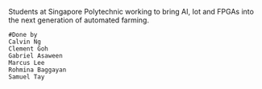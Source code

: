 Students at Singapore Polytechnic working to bring AI, Iot and FPGAs into the next generation of automated farming.


```
#Done by
Calvin Ng
Clement Goh
Gabriel Asaween
Marcus Lee
Rohmina Baggayan
Samuel Tay
